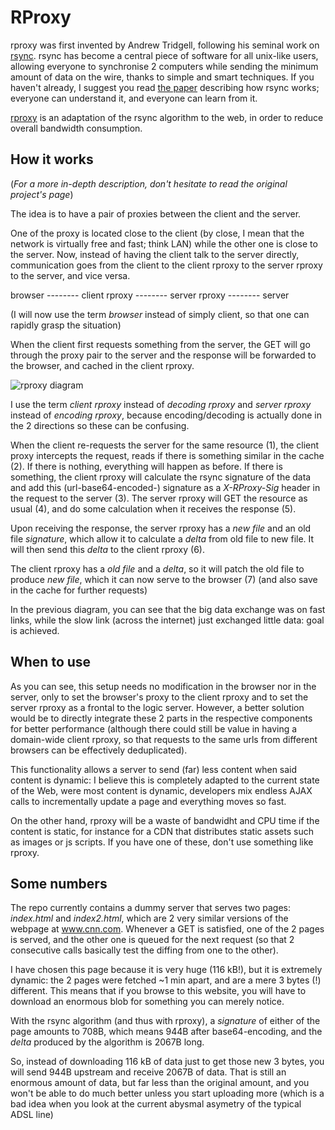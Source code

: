 # RProxy

rproxy was first invented by Andrew Tridgell, following his seminal work
on [rsync](https://rsync.samba.org/). rsync has become a central piece
of software for all unix-like users, allowing everyone to synchronise 2
computers while sending the minimum amount of data on the wire, thanks
to simple and smart techniques. If you haven't already, I suggest you
read [the paper](http://samba.org/~tridge/phd_thesis.pdf) describing how
rsync works; everyone can understand it, and everyone can learn from it.

[rproxy](https://rproxy.samba.org/) is an adaptation of the rsync
algorithm to the web, in order to reduce overall bandwidth consumption.

## How it works

(_For a more in-depth description, don't hesitate to read the original
 project's page_)

The idea is to have a pair of proxies between the client and the server.

One of the proxy is located close to the client (by close, I mean that
the network is virtually free and fast; think LAN) while the other
one is close to the server. Now, instead of having the client talk to
the server directly, communication goes from the client to the client
rproxy to the server rproxy to the server, and vice versa.

browser -------- client rproxy -------- server rproxy -------- server

(I will now use the term _browser_ instead of simply client, so that one
 can rapidly grasp the situation)

When the client first requests something from the server, the GET will
go through the proxy pair to the server and the response will be
forwarded to the browser, and cached in the client rproxy.

![rproxy diagram](https://rproxy.samba.org/flowchart.png "How this looks
    like")

I use the term _client rproxy_ instead of _decoding rproxy_ and _server
rproxy_ instead of _encoding rproxy_, because encoding/decoding is
actually done in the 2 directions so these can be confusing.

When the client re-requests the server for the same resource (1), the client
proxy intercepts the request, reads if there is something similar in the
cache (2). If there is nothing, everything will happen as before. If there
is something, the client rproxy will calculate the rsync signature of
the data and add this (url-base64-encoded-) signature as a
_X-RProxy-Sig_ header in the request to the server (3). The server rproxy
will GET the resource as usual (4), and do some calculation when it receives
the response (5).

Upon receiving the response, the server rproxy has a _new file_ and an
old file _signature_, which allow it to calculate a _delta_ from old
file to new file. It will then send this _delta_ to the client rproxy
(6).

The client rproxy has a _old file_ and a _delta_, so it will patch the
old file to produce _new file_, which it can now serve to the browser
(7) (and also save in the cache for further requests)

In the previous diagram, you can see that the big data exchange was on
fast links, while the slow link (across the internet) just exchanged
little data: goal is achieved.

## When to use

As you can see, this setup needs no modification in the browser nor in
the server, only to set the browser's proxy to the client rproxy and to
set the server rproxy as a frontal to the logic server. However, a
better solution would be to directly integrate these 2 parts in the
respective components for better performance (although there could still
be value in having a domain-wide client rproxy, so that requests to
the same urls from different browsers can be effectively deduplicated).

This functionality allows a server to send (far) less content when said
content is dynamic: I believe this is completely adapted to the current
state of the Web, were most content is dynamic, developers mix endless
AJAX calls to incrementally update a page and everything moves so fast.

On the other hand, rproxy will be a waste of bandwidht and CPU time if
the content is static, for instance for a CDN that distributes static
assets such as images or js scripts. If you have one of these, don't use
something like rproxy.

## Some numbers

The repo currently contains a dummy server that serves two pages:
_index.html_ and _index2.html_, which are 2 very similar versions of the
webpage at www.cnn.com. Whenever a GET is satisfied, one of the 2 pages
is served, and the other one is queued for the next request (so that 2
    consecutive calls basically test the diffing from one to the other).

I have chosen this page because it is very huge (116 kB!), but it is
extremely dynamic: the 2 pages were fetched ~1 min apart, and are a mere
3 bytes (!) different. This means that if you browse to this website,
you will have to download an enormous blob for something you can
merely notice.

With the rsync algorithm (and thus with rproxy), a _signature_ of either
of the page amounts to 708B, which means 944B after base64-encoding, and
the _delta_ produced by the algorithm is 2067B long.

So, instead of downloading 116 kB of data just to get those new 3 bytes,
you will send 944B upstream and receive 2067B of data. That is still
an enormous amount of data, but far less than the original amount, and
you won't be able to do much better unless you start uploading more
(which is a bad idea when you look at the current abysmal asymetry of
 the typical ADSL line)
